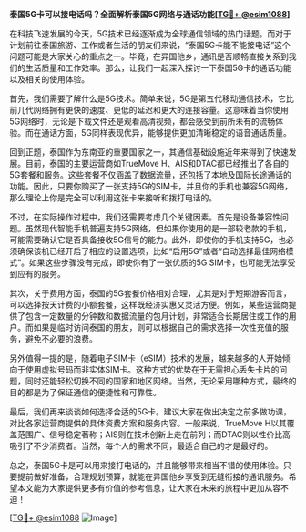 **泰国5G卡可以接电话吗？全面解析泰国5G网络与通话功能[[TG💪+ @esim1088](https://t.me/s/esim1088)]**

在科技飞速发展的今天，5G技术已经逐渐成为全球通信领域的热门话题。而对于计划前往泰国旅游、工作或者生活的朋友们来说，“泰国5G卡能不能接电话”这个问题可能是大家关心的重点之一。毕竟，在异国他乡，通讯是否顺畅直接关系到我们的生活质量和工作效率。那么，让我们一起深入探讨一下泰国5G卡的通话功能以及相关的使用体验。

首先，我们需要了解什么是5G技术。简单来说，5G是第五代移动通信技术，它比前几代网络拥有更快的速度、更低的延迟和更大的连接容量。这意味着当你使用5G网络时，无论是下载文件还是观看高清视频，都会感受到前所未有的流畅体验。而在通话方面，5G同样表现优异，能够提供更加清晰稳定的语音通话质量。

回到正题，泰国作为东南亚的重要国家之一，其通信基础设施近年来得到了快速发展。目前，泰国的主要运营商如TrueMove H、AIS和DTAC都已经推出了各自的5G套餐和服务。这些套餐不仅涵盖了数据流量，还包括了本地及国际长途通话的功能。因此，只要你购买了一张支持5G的SIM卡，并且你的手机也兼容5G网络，那么理论上你是完全可以利用这张卡来接听和拨打电话的。

不过，在实际操作过程中，我们还需要考虑几个关键因素。首先是设备兼容性问题。虽然现代智能手机普遍支持5G网络，但如果你使用的是一部较老款的手机，可能需要确认它是否具备接收5G信号的能力。此外，即使你的手机支持5G，也必须确保该机已经开启了相应的设置选项，比如“启用5G”或者“自动选择最佳网络模式”。如果这些步骤没有完成，即使你有了一张优质的5G SIM卡，也可能无法享受到应有的服务。

其次，关于费用方面，泰国的5G套餐价格相对合理，尤其是对于短期游客而言，可以选择按天计费的小额套餐，这样既经济实惠又灵活方便。例如，某些运营商提供了包含一定数量的分钟数和数据流量的包月计划，非常适合长期居住或工作的用户。而如果是临时访问泰国的朋友，则可以根据自己的需求选择一次性充值的服务，避免不必要的浪费。

另外值得一提的是，随着电子SIM卡（eSIM）技术的发展，越来越多的人开始倾向于使用虚拟号码而非实体SIM卡。这种方式的优势在于无需担心丢失卡片的问题，同时还能轻松切换不同的国家和地区网络。当然，无论采用哪种方式，最终的目的都是为了保证通信的便捷性和可靠性。

最后，我们再来谈谈如何选择合适的5G卡。建议大家在做出决定之前多做功课，对比各家运营商提供的具体资费方案和服务内容。一般来说，TrueMove H以其覆盖范围广、信号稳定著称；AIS则在技术创新上走在前列；而DTAC则以性价比高吸引了不少消费者。当然，每个人的需求不同，最适合自己的才是最好的。

总之，泰国5G卡是可以用来接打电话的，并且能够带来相当不错的使用体验。只要提前做好准备，合理规划预算，就能在异国他乡享受到无缝衔接的通讯服务。希望本文能为大家提供更多有价值的参考信息，让大家在未来的旅程中更加从容不迫！

[[TG💪+ @esim1088](https://t.me/s/esim1088) ![Image](https://i.postimg.cc/4NQfJmqS/Snipaste-2025-05-13-00-14-12.png)]